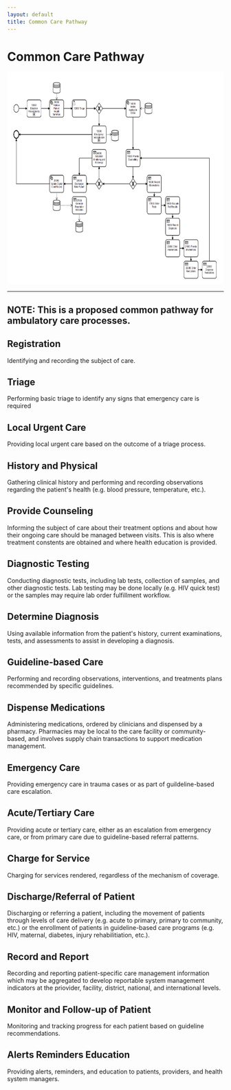```yaml
---
layout: default
title: Common Care Pathway
---
```

# Common Care Pathway


<div>
  <img src="assets/images/common-pathway.png" alt="Common Care Pathway" height="494" width="766"/>
</div>

<!--
Diagram evokes more encounter-based care, doesn't communicate that it potentially applies to more distributed care

Potentially simplify even more:
  Diagnosis/Therapy/Procedure/Identity
-->

---
NOTE: This is a proposed common pathway for ambulatory care processes.
---

## Registration

Identifying and recording the subject of care.

## Triage

Performing basic triage to identify any signs that emergency care is required

## Local Urgent Care

Providing local urgent care based on the outcome of a triage process.

## History and Physical

Gathering clinical history and performing and recording observations regarding the patient's health (e.g. blood pressure, temperature, etc.).

## Provide Counseling

Informing the subject of care about their treatment options and about how their ongoing care should be managed between visits. This is also where treatment constents are obtained and where health education is provided.

## Diagnostic Testing

Conducting diagnostic tests, including lab tests, collection of samples, and other diagnostic tests. Lab testing may be done locally (e.g. HIV quick test) or the samples may require lab order fulfillment workflow.

## Determine Diagnosis

Using available information from the patient's history, current examinations, tests, and assessments to assist in developing a diagnosis.

## Guideline-based Care

Performing and recording observations, interventions, and treatments plans recommended by specific guidelines.

## Dispense Medications

Administering medications, ordered by clinicians and dispensed by a pharmacy. Pharmacies may be local to the care facility or community-based, and involves supply chain transactions to support medication management.

## Emergency Care

Providing emergency care in trauma cases or as part of guildeline-based care escalation.

## Acute/Tertiary Care

Providing acute or tertiary care, either as an escalation from emergency care, or from primary care due to guideline-based referral patterns.

## Charge for Service

Charging for services rendered, regardless of the mechanism of coverage.

## Discharge/Referral of Patient

Discharging or referring a patient, including the movement of patients through levels of care delivery (e.g. acute to primary, primary to community, etc.) or the enrollment of patients in guideline-based care programs (e.g. HIV, maternal, diabetes, injury rehabilitiation, etc.).

## Record and Report

Recording and reporting patient-specific care management information which may be aggregated to develop reportable system management indicators at the priovider, facility, district, national, and international levels.

## Monitor and Follow-up of Patient

Monitoring and tracking progress for each patient based on guideline recommendations.

## Alerts Reminders Education

Providing alerts, reminders, and education to patients, providers, and health system managers.
